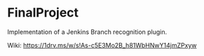 # FinalProject
Implementation of a Jenkins Branch recognition plugin. 

Wiki:
https://1drv.ms/w/s!As-c5E3Mo2B_h81WbHNwY14jmZPxyw
